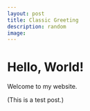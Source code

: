 ```yaml
---
layout: post
title: Classic Greeting
description: random
image: 
---
```


# Hello, World!

Welcome to my website.

(This is a test post.)